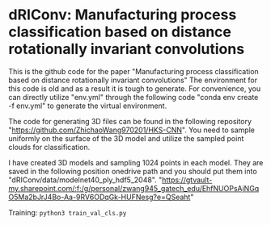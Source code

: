 # dRIConv: Manufacturing process classification based on distance rotationally invariant convolutions
This is the github code for the paper "Manufacturing process classification based on distance rotationally invariant convolutions"
The environment for this code is old and as a result it is tough to generate. 
For convenience, you can directly utilize "env.yml" through the following code "conda env create -f env.yml" to generate the virtual environment.

The code for generating 3D files can be found in the following repository "https://github.com/ZhichaoWang970201/HKS-CNN".
You need to sample uniformly on the surface of the 3D model and utilize the sampled point clouds for classification.

I have created 3D models and sampling 1024 points in each model. 
They are saved in the following position onedrive path and you should put them into "dRIConv/data/modelnet40_ply_hdf5_2048".
"https://gtvault-my.sharepoint.com/:f:/g/personal/zwang945_gatech_edu/EhfNUOPsAjNGqO5Ma2bJrJ4Bo-Aa-9RV6ODqGk-HUFNesg?e=QSeaht"

Training:
`python3 train_val_cls.py`
